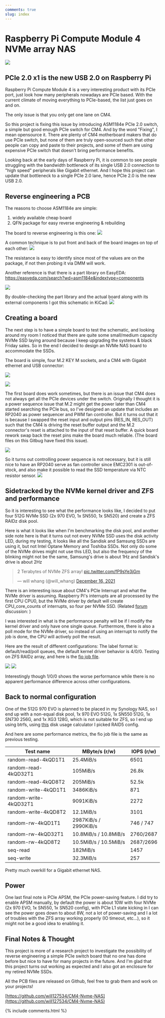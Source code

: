 ```yaml
---
comments: true
slug: index
---
```

# Raspberry Pi Compute Module 4 NVMe array NAS
![](https://i.imgur.com/iXPxaVX.jpg)

## PCIe 2.0 x1 is the new USB 2.0 on Raspberry Pi

Raspberry Pi Compute Module 4 is a very interesting product with its PCIe port, just look how many peripherals nowadays are PCIe based. With the current climate of moving everything to PCIe-based, the list just goes on and on.

The only issue is that you only get one lane on CM4.

So this project is fixing this issue by introducing ASM1184e PCIe 2.0 switch, a simple but good enough PCIe switch for CM4. And by the word "Fixing", I mean opensource it. There are plenty of CM4 motherboard makers that do use PCIe switch, but none of them are truly open-sourced such that other people can copy and paste to their projects, and some of them are using expensive PCIe switch that doesn't bring performance benefits. 

Looking back at the early days of Raspberry Pi, it is common to see people struggling with the bandwidth bottleneck of its single USB 2.0 connection to  "high speed" peripherals like Gigabit ethernet. And I hope this project can update that bottleneck to a single PCIe 2.0 lane, hence PCIe 2.0 is the new USB 2.0. 


## Reverse engineering a PCB
The reasons to choose ASM1184e are simple: 
1. widely available cheap board
2. QFN package for easy reverse engineering & rebuilding

The board to reverse engineering is this one:
![](https://i.imgur.com/U5H43o6.jpg)

A common technique is to put front and back of the board images on top of each other:
![](https://i.imgur.com/h6Fm1cs.jpg)


The resistance is easy to identify since most of the values are on the package, if not then probing it via DMM will work.

Another reference is that there is a part library on EasyEDA: [https://easyeda.com/search?wd=asm1184e&indextype=components  ](https://easyeda.com/search?wd=asm1184e&indextype=components) 

![](https://i.imgur.com/iKFw2bV.png)

By double-checking the part library and the actual board along with its external components I got this schematic in KiCad:
![](https://i.imgur.com/OnkdZR6.png)

## Creating a board

The next step is to have a simple board to test the schematic, and looking around my room I noticed that there are quite some small/medium capacity NVMe SSD laying around because I keep upgrading the systems & black Friday sales. So in the end I decided to design an NVMe NAS board to accommodate the SSDs.

The board is simple, four M.2 KEY M sockets, and a CM4 with Gigabit ethernet and USB connector:

![](https://i.imgur.com/AKnkMfN.jpg)

![](https://i.imgur.com/vvIsRrN.jpg)

The first board does work sometimes, but there is an issue that CM4 does not always get all the PCIe devices under the switch. Originally I thought it is a power sequence issue that M.2 might get the power later than CM4 started searching the PCIe bus, so I've designed an update that includes an RP2040 as power sequencer and PWM fan controller. But it turns out that it is because I swapped the reset input and output pins (RES_IN, RES_OUT) such that the CM4 is driving the reset buffer output and the M.2 connector's reset is attached to the input of that reset buffer. A quick board rework swap back the reset pins make the board much reliable. (The board files on this Gitbug have fixed this issue).

![](https://i.imgur.com/bXeucA2.jpg)

So it turns out controlling power sequence is not necessary, but it is still nice to have an RP2040 serve as fan controller since EMC2301 is out-of-stock, and also make it possible to read the SSD temperature via NTC resistor sensor. 
![](https://i.imgur.com/xXlIa29.jpg)



## Sidetracked by the NVMe kernel driver and ZFS and performance

So it is interesting to see what the performance looks like, I decided to put four 512G NVMe SSD (2x 970 EVO, 1x SN550, 1x SN520) and create a ZFS RAIDz disk pool.

Here is what it looks like when I'm benchmarking the disk pool, and another side note here is that it turns out not every NVMe SSD uses the disk activity LED, during my testing, it looks like all the Sandisk and Samsung SSDs are using it, but not Intel Optane Memory and Toshiba SSDs. Not only do some of the NVMe drives might not use this LED, but also the frequency of the blinking might not be the same, Samsung's drive is about 1Hz and Sandisk's drive is about 2Hz

<blockquote class="twitter-tweet"><p lang="en" dir="ltr">2 Terabytes of NVMe ZFS array! <a href="https://t.co/fP9sYe3jGm">pic.twitter.com/fP9sYe3jGm</a></p>&mdash; will whang (@will_whang) <a href="https://twitter.com/will_whang/status/1471328847081607168?ref_src=twsrc%5Etfw">December 16, 2021</a></blockquote> <script async src="https://platform.twitter.com/widgets.js" charset="utf-8"></script>

There is an interesting issue about CM4's PCIe Interrupt and what the NVMe driver is assuming. Raspberry Pi's interrupts are all processed by the first CPU CPU0, but the NVMe driver by default will create CPU_core_counts of interrupts, so four per NVMe SSD. (Related [forum](https://forums.raspberrypi.com/viewtopic.php?t=319938) discussion: )

I was interested in what is the performance penalty will be if I modify the kernel driver and only have one single queue. Furthermore, there is also a poll mode for the NVMe driver, so instead of using an interrupt to notify the job is done, the CPU will actively poll the result. 

Here are the result of different configurations: 
The label format is: default/read/poll queues, the default kernel driver behavior is 4/0/0.
Testing on ZFS RAIDz array, and here is the [fio job file](https://github.com/will127534/CM4-Nvme-NAS/blob/main/fio.job).

![](https://i.imgur.com/4U7I5Cd.jpg)
![](https://i.imgur.com/S5nTH8b.png)

Interestingly though 1/0/0 shows the worse performance while there is no apparent performance difference across other configurations. 


## Back to normal configuration

One of the 512G 970 EVO is planned to be placed in my Synology NAS, so I end up with a non-equal disk pool, 1x 970 EVO 512G, 1x SN550 512G, 1x SN730 256G, and 1x XG3 128G, which is not suitable for ZFS, so I end up using btrfs, using [this](https://carfax.org.uk/btrfs-usage/?c=1&slo=1&shi=100&p=1&d=128&d=256&d=512&d=512) disk usage calculator I picked RAID5 config.

And here are some performance metrics, the fio job file is the same as previous testing.


| Test name | MByte/s (r/w)| IOPS (r/w) |
| -------- | -------- | -------- |
| random-read-4kQD1T1     | 25.4MiB/s     | 6501     |
| random-read-4kQD32T1     | 105MiB/s     | 26.8k     |
| random-read-4kQD8T2     | 205MiB/s     | 52.5k     |
| random-write-4kQD1T1     | 3486KiB/s     | 871     |
| random-write-4kQD32T1     | 9091KiB/s     | 2272     |
| random-write-4kQD8T2     | 12.1MiB/s     | 3101     |
| random-rw-4kQD1T1    | 2987KiB/s / 2990KiB/s     | 746 /  747   |
| random-rw-4kQD32T1    | 10.8MiB/s / 10.8MiB/s    | 2760/2687     |
| random-rw-4kQD8T2   | 10.5MiB/s / 10.5MiB/s    | 2687/2696     |
| seq-read    | 182MiB/s    | 1457     |
| seq-write    | 32.3MiB/s  | 257  |

Pretty much overkill for a Gigabit ethernet NAS.

## Power
One last final note is PCIe APSM, the PCIe power-saving feature. I did try to enable APSM manually, by default the power is about 10W with four NVMe (2x 970 EVO, 1x SN550, 1x SN520 config), with PCIe L1 state kicking in I can see the power goes down to about 8W, not a lot of power-saving and I a lot of troubles with the ZFS array working properly (IO timeout, etc...), so it might not be a good idea to enabling it.

## Final Notes & Thought
This project is more of a research project to investigate the possibility of reverse engineering a simple PCIe switch board that no one has done before but nice to have for many projects in the future. And I'm glad that this project turns out working as expected and I also got an enclosure for my retired NVMe SSDs.

All the PCB files are released on Github, feel free to grab them and work on your projects!

[https://github.com/will127534/CM4-Nvme-NAS](https://github.com/will127534/CM4-Nvme-NAS)

{% include comments.html %}
